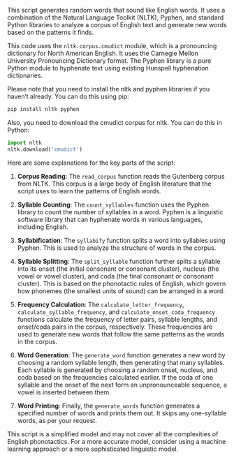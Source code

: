 This script generates random words that sound like English words. It uses a combination of the Natural Language Toolkit (NLTK), Pyphen, and standard Python libraries to analyze a corpus of English text and generate new words based on the patterns it finds.

This code uses the `nltk.corpus.cmudict` module, which is a pronouncing dictionary for North American English. It uses the Carnegie Mellon University Pronouncing Dictionary format. The Pyphen library is a pure Python module to hyphenate text using existing Hunspell hyphenation dictionaries.

Please note that you need to install the nltk and pyphen libraries if you haven’t already. You can do this using pip:

```python
pip install nltk pyphen
```

Also, you need to download the cmudict corpus for nltk. You can do this in Python:

```python
import nltk
nltk.download('cmudict')
```

Here are some explanations for the key parts of the script:

1. **Corpus Reading**: The `read_corpus` function reads the Gutenberg corpus from NLTK. This corpus is a large body of English literature that the script uses to learn the patterns of English words.

2. **Syllable Counting**: The `count_syllables` function uses the Pyphen library to count the number of syllables in a word. Pyphen is a linguistic software library that can hyphenate words in various languages, including English.

3. **Syllabification**: The `syllabify` function splits a word into syllables using Pyphen. This is used to analyze the structure of words in the corpus.

4. **Syllable Splitting**: The `split_syllable` function further splits a syllable into its onset (the initial consonant or consonant cluster), nucleus (the vowel or vowel cluster), and coda (the final consonant or consonant cluster). This is based on the phonotactic rules of English, which govern how phonemes (the smallest units of sound) can be arranged in a word.

5. **Frequency Calculation**: The `calculate_letter_frequency`, `calculate_syllable_frequency`, and `calculate_onset_coda_frequency` functions calculate the frequency of letter pairs, syllable lengths, and onset/coda pairs in the corpus, respectively. These frequencies are used to generate new words that follow the same patterns as the words in the corpus.

6. **Word Generation**: The `generate_word` function generates a new word by choosing a random syllable length, then generating that many syllables. Each syllable is generated by choosing a random onset, nucleus, and coda based on the frequencies calculated earlier. If the coda of one syllable and the onset of the next form an unpronounceable sequence, a vowel is inserted between them.

7. **Word Printing**: Finally, the `generate_words` function generates a specified number of words and prints them out. It skips any one-syllable words, as per your request.

This script is a simplified model and may not cover all the complexities of English phonotactics. For a more accurate model, consider using a machine learning approach or a more sophisticated linguistic model.
